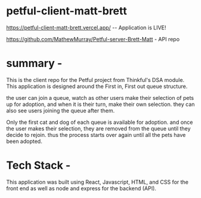 # petful-client-matt-brett

https://petful-client-matt-brett.vercel.app/ -- Application is LIVE!

https://github.com/MathewMurray/Petful-server-Brett-Matt - API repo

# summary - 

This is the client repo for the Petful project from Thinkful's DSA module. 
This application is designed around the First in, First out queue structure.

the user can join a queue, watch as other users make their selection of pets up for adoption, and when it is their turn, make their own selection. they can also see users joining the queue after them. 

Only the first cat and dog of each queue is available for adoption. and once the user makes their selection, they are removed from the queue until they decide to rejoin. thus the process starts over again until all the pets have been adopted. 

# Tech Stack - 

This application was built using React, Javascript, HTML, and CSS for the front end as well as node and express for the backend (API).
